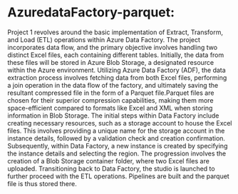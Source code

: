 # AzuredataFactory-parquet:
Project 1 revolves around the basic implementation of Extract, Transform, and Load (ETL) operations within Azure Data Factory. The project incorporates data flow, and the primary objective involves handling two distinct Excel files, each containing different tables. Initially, the data from these files will be stored in Azure Blob Storage, a designated resource within the Azure environment. Utilizing Azure Data Factory (ADF), the data extraction process involves fetching data from both Excel files, performing a join operation in the data flow of the factory, and ultimately saving the resultant compressed file in the form of a Parquet file.Parquet files are chosen for their superior compression capabilities, making them more space-efficient compared to formats like Excel and XML when storing information in Blob Storage. The initial steps within Data Factory include creating necessary resources, such as a storage account to house the Excel files. This involves providing a unique name for the storage account in the instance details, followed by a validation check and creation confirmation. Subsequently, within Data Factory, a new instance is created by specifying the instance details and selecting the region. The progression involves the creation of a Blob Storage container folder, where two Excel files are uploaded. Transitioning back to Data Factory, the studio is launched to further proceed with the ETL operations. Pipelines are built and the parquet file is thus stored there.
